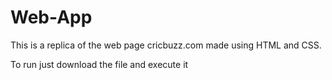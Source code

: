 # Web-App

This is a replica of the web page cricbuzz.com made using HTML and CSS.

To run just download the file and execute it
